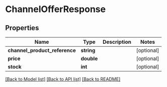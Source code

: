 # ChannelOfferResponse

## Properties
Name | Type | Description | Notes
------------ | ------------- | ------------- | -------------
**channel_product_reference** | **string** |  | [optional] 
**price** | **double** |  | [optional] 
**stock** | **int** |  | [optional] 

[[Back to Model list]](../README.md#documentation-for-models) [[Back to API list]](../README.md#documentation-for-api-endpoints) [[Back to README]](../README.md)


